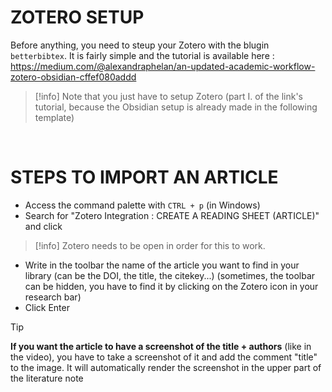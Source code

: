# ZOTERO SETUP
Before anything, you need to steup your Zotero with the blugin `betterbibtex`. It is fairly simple and the tutorial is available here : https://medium.com/@alexandraphelan/an-updated-academic-workflow-zotero-obsidian-cffef080addd 

> [!info]
> Note that you just have to setup Zotero (part I. of the link's tutorial, because the Obsidian setup is already made in the following template)

<br>

# STEPS TO IMPORT AN ARTICLE
* Access the command palette with `CTRL + p` (in Windows) 
* Search for "Zotero Integration : CREATE A READING SHEET (ARTICLE)" and click

> [!info]
> Zotero needs to be open in order for this to work.

* Write in the toolbar the name of the article you want to find in your library (can be the DOI, the title, the citekey...) (sometimes, the toolbar can be hidden, you have to find it by clicking on the Zotero icon in your research bar)
* Click Enter

> [!tip]
> **If you want the article to have a screenshot of the title + authors** (like in the video), you have to take a screenshot of it and add the comment "title" to the image. It will automatically render the screenshot in the upper part of the literature note
